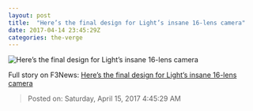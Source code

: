 ```yaml
---
layout: post
title:  "Here’s the final design for Light’s insane 16-lens camera"
date: 2017-04-14 23:45:29Z
categories: the-verge
---
```


![Here’s the final design for Light’s insane 16-lens camera](https://cdn0.vox-cdn.com/thumbor/DesdVfb-FYut2KLWJhXgIdROnfs=/43x0:982x528/1600x900/cdn0.vox-cdn.com/uploads/chorus_image/image/54268413/Light_L16_Production_Front_Full_1024x528.0.jpg)




Full story on F3News: [Here’s the final design for Light’s insane 16-lens camera](http://www.f3nws.com/n/EDUVFB)

> Posted on: Saturday, April 15, 2017 4:45:29 AM
